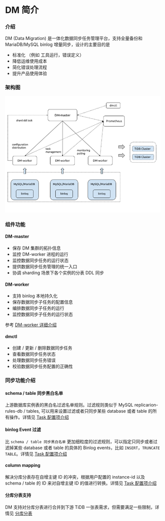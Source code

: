 DM 简介
===

### 介绍

DM (Data Migration) 是一体化数据同步任务管理平台，支持全量备份和 MariaDB/MySQL binlog 增量同步，设计的主要目的是
   - 标准化 （例如 工具运行，错误定义）
   - 降低运维使用成本
   - 简化错误处理流程
   - 提升产品使用体验


### 架构图

   ![DM structure](./media/architecture.png)


### 组件功能

#### DM-master

- 保存 DM 集群的拓扑信息
- 监控 DM-worker 进程的运行
- 监控数据同步任务的运行状态
- 提供数据同步任务管理的统一入口
- 协调 sharding 场景下各个实例的分表 DDL 同步

#### DM-worker

- 支持 binlog 本地持久化
- 保存数据同步子任务的配置信息
- 编排数据同步子任务的运行
- 监控数据同步子任务的运行状态

参考 [DM-worker 详细介绍](./dm-worker-unit.md)

#### dmctl

- 创建 / 更新 / 删除数据同步任务
- 查看数据同步任务状态
- 处理数据同步任务错误
- 校验数据同步任务配置的正确性

### 同步功能介绍

#### schema / table 同步黑白名单

上游数据库实例表的黑白名过滤名单规则。过滤规则类似于 MySQL replicarion-rules-db / tables, 可以用来设置过滤或者只同步某些 database 或者 table 的所有操作。详情见 [Task 配置项介绍](./configuration/argument-explanation.md#同步表的黑白名单---black-white-list-rule)

#### binlog Event 过滤

比 `schema / table 同步黑白名单` 更加细粒度的过滤规则，可以指定只同步或者过滤掉某些 database 或者 table 的具体的 Binlog events，比如 `INSERT`，`TRUNCATE TABLE`。详情见 [Task 配置项介绍](./configuration/argument-explanation.md#binlog-event-过滤规则---filter-rule)

#### column mapping

解决分库分表存在自增主键 ID 的冲突，根据用户配置的 instance-id 以及 schema / table 的 ID 来对自增主键 ID 的值进行转换。详情见 [Task 配置项介绍](./configuration/argument-explanation.md#column-修改映射---column-mapping-rule)

#### 分库分表支持

DM 支持对分库分表进行合并到下游 TiDB 一张表需求，但需要满足一些限制，详情见 [分库分表](shard-table)
